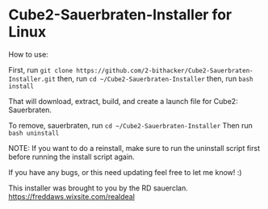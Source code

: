 # Cube2-Sauerbraten-Installer for Linux

How to use:

First, run `git clone https://github.com/2-bithacker/Cube2-Sauerbraten-Installer.git`
then, run `cd ~/Cube2-Sauerbraten-Installer`
then, run `bash install`

That will download, extract, build, and create a launch file for Cube2: Sauerbraten.

To remove, sauerbraten, run `cd ~/Cube2-Sauerbraten-Installer`
Then run `bash uninstall`

NOTE:  If you want to do a reinstall, make sure to run the uninstall script first before running the install script again.

If you have any bugs, or this need updating feel free to let me know! :)

This installer was brought to you by the RD sauerclan.  https://freddaws.wixsite.com/realdeal
